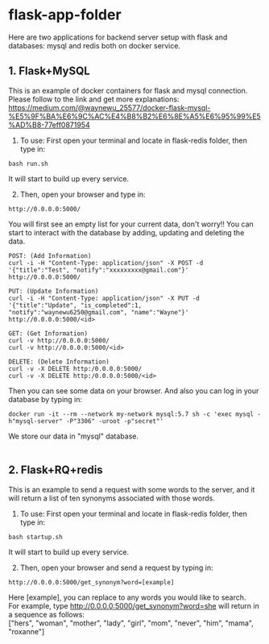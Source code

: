 # flask-app-folder
Here are two applications for backend server setup with flask and databases: mysql and redis both on docker service.

## 1. Flask+MySQL
This is an example of docker containers for flask and mysql connection. <br>
Please follow to the link and get more explanations:<br>
https://medium.com/@waynewu_25577/docker-flask-mysql-%E5%9F%BA%E6%9C%AC%E4%B8%B2%E6%8E%A5%E6%95%99%E5%AD%B8-77eff0871954

1. To use:
First open your terminal and locate in flask-redis folder, then type in:
```
bash run.sh
```
It will start to build up every service. <br>

2. Then, open your browser and type in: 
```
http://0.0.0.0:5000/
```
You will first see an empty list for your current data, don't worry!!
You can start to interact with the database by adding, updating and deleting the data.
```
POST: (Add Information)
curl -i -H "Content-Type: application/json" -X POST -d '{"title":"Test", "notify":"xxxxxxxxx@gmail.com"}' http://0.0.0.0:5000/

PUT: (Update Information)
curl -i -H "Content-Type: application/json" -X PUT -d '{"title":"Update", "is_completed":1, "notify":"waynewu6250@gmail.com", "name":"Wayne"}' http://0.0.0.0:5000/<id>

GET: (Get Information)
curl -v http://0.0.0.0:5000/
curl -v http://0.0.0.0:5000/<id>

DELETE: (Delete Information)
curl -v -X DELETE http:/0.0.0.0:5000/
curl -v -X DELETE http:/0.0.0.0:5000/<id>
```
Then you can see some data on your browser. And also you can log in your database by typing in:
```
docker run -it --rm --network my-network mysql:5.7 sh -c 'exec mysql -h"mysql-server" -P"3306" -uroot -p"secret"'
```
We store our data in "mysql" database. 
<br><br>


## 2. Flask+RQ+redis
This is an example to send a request with some words to the server, and it will return a list of ten synonyms associated with those words. <br>
1. To use:
First open your terminal and locate in flask-redis folder, then type in:
```
bash startup.sh
```
It will start to build up every service. <br>

2. Then, open your browser and send a request by typing in: 
```
http://0.0.0.0:5000/get_synonym?word=[example]
```
Here \[example\], you can replace to any words you would like to search. <br>
For example, type http://0.0.0.0:5000/get_synonym?word=she will return in a sequence as follows: <br>
\["hers", "woman", "mother", "lady", "girl", "mom", "never", "him", "mama", "roxanne"\]
